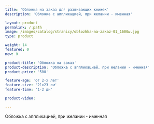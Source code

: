 ```yaml
---
title: 'Обложка на заказ для развивающих книжек'
description: 'Обложка с аппликацией, при желании - именная'

layout: product
permalink: /:path
image: /images/catalog/stranicy/oblozhka-na-zakaz-01_1600w.jpg
type: product

weight: 14
featured: 0
new: 0

product-title: 'Обложка на заказ'
product-description: 'Обложка с аппликацией, при желании - именная'
product-price: '500'

feature-age: 'от 2-х лет'
feature-size: '21х23 см'
feature-time: '1-2 дн'

product-video: 

---
```

Обложка с аппликацией, при желании - именная